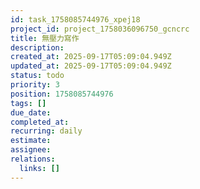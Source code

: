 ```yaml
---
id: task_1758085744976_xpej18
project_id: project_1758036096750_gcncrc
title: 無壓力寫作
description: 
created_at: 2025-09-17T05:09:04.949Z
updated_at: 2025-09-17T05:09:04.949Z
status: todo
priority: 3
position: 1758085744976
tags: []
due_date: 
completed_at: 
recurring: daily
estimate: 
assignee: 
relations:
  links: []
---
```


